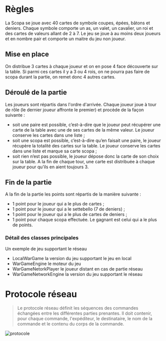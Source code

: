 # Règles

La Scopa se joue avec 40 cartes de symbole coupes, épées, bâtons et deniers. Chaque symbole comporte un as, un valet, un cavalier, un roi et des cartes de valeurs allant de 2 à 7. Le jeu se joue à au moins deux joueurs et en nombre pair et comporte un maitre du jeu non joueur.

## Mise en place

On distribue 3 cartes à chaque joueur et on en pose 4 face découverte sur la table. Si parmi ces cartes il y a 3 ou 4 rois, on ne pourra pas faire de scopa durant la partie, on remet donc 4 autres cartes.

## Déroulé de la partie

Les joueurs sont répartis dans l'ordre d'arrivée. Chaque joueur joue à tour de rôle (le dernier joueur affronte le premier) et procède de la façon suivante : 
-	soit une paire est possible, c’est-à-dire que le joueur peut récupérer une carte de la table avec une de ses cartes de la même valeur. Le joueur conserve les cartes dans une liste ;
-	soit une scopa est possible, c’est-à-dire qu’en faisait une paire, le joueur récupère la totalité des cartes sur la table. Le joueur conserve les cartes dans une liste et marque sa carte scopa ; 
-	soit rien n’est pas possible, le joueur dépose donc la carte de son choix sur la table.
A la fin de chaque tour, une carte est distribuée à chaque joueur pour qu’ils en aient toujours 3.


## Fin de la partie

A la fin de la partie les points sont répartis de la manière suivante :
-	1 point pour le joueur qui a le plus de cartes ;
-	1 point pour le joueur qui a le settebello (7 de deniers) ;
-	1 point pour le joueur qui a le plus de cartes de deniers ; 
-	1 point pour chaque scopa effectuée.
Le gagnant est celui qui a le plus de points.


### Détail des classes principales

Un exemple de jeu supportant le réseau

* LocalWarGame la version du jeu supportant le jeu en local
* WarGameEngine le moteur du jeu
* WarGameNetorkPlayer le joueur distant en cas de partie réseau
* WarGameNetworkEngine la version du jeu supportant le réseau


# Protocole réseau

> Le protocole réseau définit les séquences des commandes échangées entre les différentes parties prenantes. Il doit contenir, pour chaque commande, l'expéditeur, le destinataire, le nom de la commande et le contenu du corps de la commande.

![protocole](doc/protocle.png)


